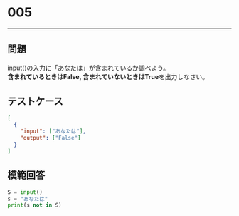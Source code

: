 # 005

---

## 問題

input()の入力に「あなたは」が含まれているか調べよう。<br>
**含まれているときはFalse, 含まれていないときはTrue**を出力しなさい。

## テストケース

```json
[
  {
    "input": ["あなたは"],
    "output": ["False"]
  }
]
```

## 模範回答

```python
S = input()
s = "あなたは"
print(s not in S)
```
